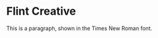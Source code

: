<!DOCTYPE html>
<html>
<head>
<style>
.class { 
	font-family: Candara; 
}

</style>
</head>
<body>

<h1>Flint Creative</h1>
<p class="Candara">This is a paragraph, shown in the Times New Roman font.</p>

</body>
</html>
